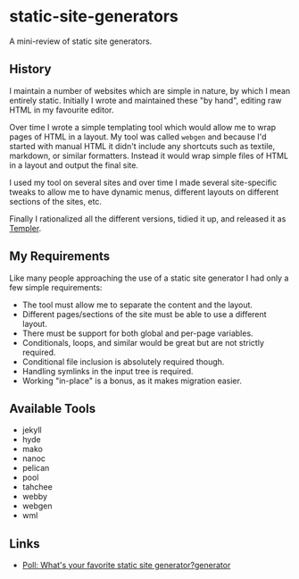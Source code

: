 static-site-generators
======================

A mini-review of static site generators.

History
-------

I maintain a number of websites which are simple in nature, by which I mean entirely static.  Initially I wrote and maintained these "by hand", editing raw HTML in my favourite editor.

Over time I wrote a simple templating tool which would allow me to wrap pages of HTML in a layout.  My tool was called `webgen` and because I'd started with manual HTML it didn't include any shortcuts such as textile, markdown, or similar formatters.  Instead it would wrap simple files of HTML in a layout and output the final site.

I used my tool on several sites and over time I made several site-specific tweaks to allow me to have dynamic menus, different layouts on different sections of the sites, etc.

Finally I rationalized all the different versions, tidied it up, and released it as [Templer](https://github.com/skx/templer).


My Requirements
---------------

Like many people approaching the use of a static site generator I had only a few simple requirements:

* The tool must allow me to separate the content and the layout.
* Different pages/sections of the site must be able to use a different layout.
* There must be support for both global and per-page variables.
* Conditionals, loops, and similar would be great but are not strictly required.
* Conditional file inclusion is absolutely required though.
* Handling symlinks in the input tree is required.
* Working "in-place" is a bonus, as it makes migration easier.


Available Tools
---------------

* jekyll
* hyde
* mako
* nanoc
* pelican
* pool
* tahchee
* webby
* webgen
* wml


Links
-----

* [Poll: What's your favorite static site generator?generator](http://news.ycombinator.com/item?id=4857473)
